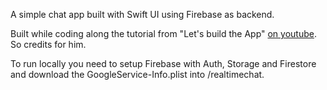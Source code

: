 A simple chat app built with Swift UI using Firebase as backend.

Built while coding along the tutorial from "Let's build the App" [on youtube](https://www.youtube.com/watch?v=d2gCYXonUXM&list=PL0dzCUj1L5JEN2aWYFCpqfTBeVHcGZjGw&index=1). So credits for him.

To run locally you need to setup Firebase with Auth, Storage and Firestore and download the GoogleService-Info.plist into /realtimechat.
